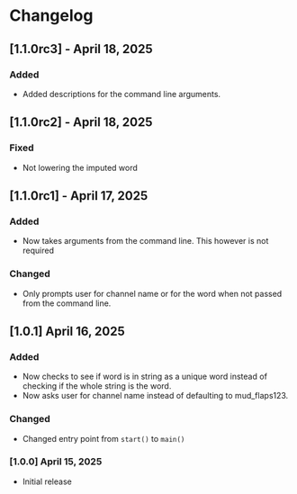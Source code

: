 # Changelog

## [1.1.0rc3] - April 18, 2025

### Added

- Added descriptions for the command line arguments.

## [1.1.0rc2] - April 18, 2025

### Fixed

- Not lowering the imputed word

## [1.1.0rc1] - April 17, 2025

### Added

- Now takes arguments from the command line. This however is not required

### Changed

- Only prompts user for channel name or for the word when not passed from the command line.

## [1.0.1] April 16, 2025

### Added

- Now checks to see if word is in string as a unique word instead of checking if the whole string is the word.
- Now asks user for channel name instead of defaulting to mud_flaps123.

### Changed

- Changed entry point from `start()` to `main()`

### [1.0.0] April 15, 2025

- Initial release
